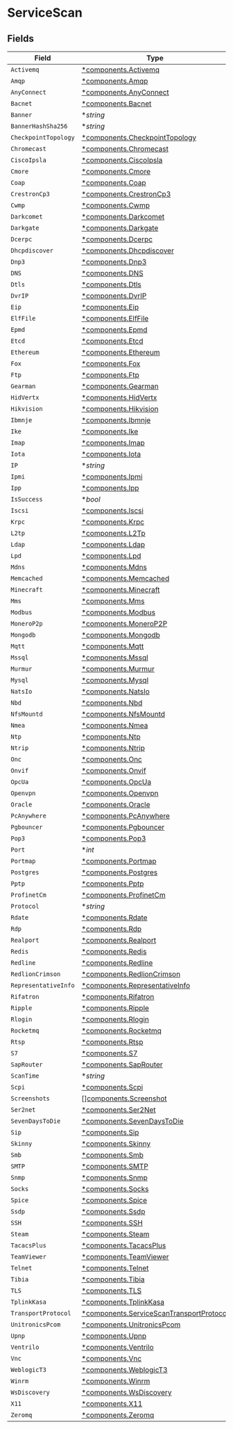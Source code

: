 # ServiceScan


## Fields

| Field                                                                                               | Type                                                                                                | Required                                                                                            | Description                                                                                         |
| --------------------------------------------------------------------------------------------------- | --------------------------------------------------------------------------------------------------- | --------------------------------------------------------------------------------------------------- | --------------------------------------------------------------------------------------------------- |
| `Activemq`                                                                                          | [*components.Activemq](../../models/components/activemq.md)                                         | :heavy_minus_sign:                                                                                  | N/A                                                                                                 |
| `Amqp`                                                                                              | [*components.Amqp](../../models/components/amqp.md)                                                 | :heavy_minus_sign:                                                                                  | N/A                                                                                                 |
| `AnyConnect`                                                                                        | [*components.AnyConnect](../../models/components/anyconnect.md)                                     | :heavy_minus_sign:                                                                                  | N/A                                                                                                 |
| `Bacnet`                                                                                            | [*components.Bacnet](../../models/components/bacnet.md)                                             | :heavy_minus_sign:                                                                                  | N/A                                                                                                 |
| `Banner`                                                                                            | **string*                                                                                           | :heavy_minus_sign:                                                                                  | N/A                                                                                                 |
| `BannerHashSha256`                                                                                  | **string*                                                                                           | :heavy_minus_sign:                                                                                  | N/A                                                                                                 |
| `CheckpointTopology`                                                                                | [*components.CheckpointTopology](../../models/components/checkpointtopology.md)                     | :heavy_minus_sign:                                                                                  | N/A                                                                                                 |
| `Chromecast`                                                                                        | [*components.Chromecast](../../models/components/chromecast.md)                                     | :heavy_minus_sign:                                                                                  | N/A                                                                                                 |
| `CiscoIpsla`                                                                                        | [*components.CiscoIpsla](../../models/components/ciscoipsla.md)                                     | :heavy_minus_sign:                                                                                  | N/A                                                                                                 |
| `Cmore`                                                                                             | [*components.Cmore](../../models/components/cmore.md)                                               | :heavy_minus_sign:                                                                                  | N/A                                                                                                 |
| `Coap`                                                                                              | [*components.Coap](../../models/components/coap.md)                                                 | :heavy_minus_sign:                                                                                  | N/A                                                                                                 |
| `CrestronCp3`                                                                                       | [*components.CrestronCp3](../../models/components/crestroncp3.md)                                   | :heavy_minus_sign:                                                                                  | N/A                                                                                                 |
| `Cwmp`                                                                                              | [*components.Cwmp](../../models/components/cwmp.md)                                                 | :heavy_minus_sign:                                                                                  | N/A                                                                                                 |
| `Darkcomet`                                                                                         | [*components.Darkcomet](../../models/components/darkcomet.md)                                       | :heavy_minus_sign:                                                                                  | N/A                                                                                                 |
| `Darkgate`                                                                                          | [*components.Darkgate](../../models/components/darkgate.md)                                         | :heavy_minus_sign:                                                                                  | N/A                                                                                                 |
| `Dcerpc`                                                                                            | [*components.Dcerpc](../../models/components/dcerpc.md)                                             | :heavy_minus_sign:                                                                                  | N/A                                                                                                 |
| `Dhcpdiscover`                                                                                      | [*components.Dhcpdiscover](../../models/components/dhcpdiscover.md)                                 | :heavy_minus_sign:                                                                                  | N/A                                                                                                 |
| `Dnp3`                                                                                              | [*components.Dnp3](../../models/components/dnp3.md)                                                 | :heavy_minus_sign:                                                                                  | N/A                                                                                                 |
| `DNS`                                                                                               | [*components.DNS](../../models/components/dns.md)                                                   | :heavy_minus_sign:                                                                                  | N/A                                                                                                 |
| `Dtls`                                                                                              | [*components.Dtls](../../models/components/dtls.md)                                                 | :heavy_minus_sign:                                                                                  | N/A                                                                                                 |
| `DvrIP`                                                                                             | [*components.DvrIP](../../models/components/dvrip.md)                                               | :heavy_minus_sign:                                                                                  | N/A                                                                                                 |
| `Eip`                                                                                               | [*components.Eip](../../models/components/eip.md)                                                   | :heavy_minus_sign:                                                                                  | N/A                                                                                                 |
| `ElfFile`                                                                                           | [*components.ElfFile](../../models/components/elffile.md)                                           | :heavy_minus_sign:                                                                                  | N/A                                                                                                 |
| `Epmd`                                                                                              | [*components.Epmd](../../models/components/epmd.md)                                                 | :heavy_minus_sign:                                                                                  | N/A                                                                                                 |
| `Etcd`                                                                                              | [*components.Etcd](../../models/components/etcd.md)                                                 | :heavy_minus_sign:                                                                                  | N/A                                                                                                 |
| `Ethereum`                                                                                          | [*components.Ethereum](../../models/components/ethereum.md)                                         | :heavy_minus_sign:                                                                                  | N/A                                                                                                 |
| `Fox`                                                                                               | [*components.Fox](../../models/components/fox.md)                                                   | :heavy_minus_sign:                                                                                  | N/A                                                                                                 |
| `Ftp`                                                                                               | [*components.Ftp](../../models/components/ftp.md)                                                   | :heavy_minus_sign:                                                                                  | N/A                                                                                                 |
| `Gearman`                                                                                           | [*components.Gearman](../../models/components/gearman.md)                                           | :heavy_minus_sign:                                                                                  | N/A                                                                                                 |
| `HidVertx`                                                                                          | [*components.HidVertx](../../models/components/hidvertx.md)                                         | :heavy_minus_sign:                                                                                  | N/A                                                                                                 |
| `Hikvision`                                                                                         | [*components.Hikvision](../../models/components/hikvision.md)                                       | :heavy_minus_sign:                                                                                  | N/A                                                                                                 |
| `Ibmnje`                                                                                            | [*components.Ibmnje](../../models/components/ibmnje.md)                                             | :heavy_minus_sign:                                                                                  | N/A                                                                                                 |
| `Ike`                                                                                               | [*components.Ike](../../models/components/ike.md)                                                   | :heavy_minus_sign:                                                                                  | N/A                                                                                                 |
| `Imap`                                                                                              | [*components.Imap](../../models/components/imap.md)                                                 | :heavy_minus_sign:                                                                                  | N/A                                                                                                 |
| `Iota`                                                                                              | [*components.Iota](../../models/components/iota.md)                                                 | :heavy_minus_sign:                                                                                  | N/A                                                                                                 |
| `IP`                                                                                                | **string*                                                                                           | :heavy_minus_sign:                                                                                  | N/A                                                                                                 |
| `Ipmi`                                                                                              | [*components.Ipmi](../../models/components/ipmi.md)                                                 | :heavy_minus_sign:                                                                                  | N/A                                                                                                 |
| `Ipp`                                                                                               | [*components.Ipp](../../models/components/ipp.md)                                                   | :heavy_minus_sign:                                                                                  | N/A                                                                                                 |
| `IsSuccess`                                                                                         | **bool*                                                                                             | :heavy_minus_sign:                                                                                  | N/A                                                                                                 |
| `Iscsi`                                                                                             | [*components.Iscsi](../../models/components/iscsi.md)                                               | :heavy_minus_sign:                                                                                  | N/A                                                                                                 |
| `Krpc`                                                                                              | [*components.Krpc](../../models/components/krpc.md)                                                 | :heavy_minus_sign:                                                                                  | N/A                                                                                                 |
| `L2tp`                                                                                              | [*components.L2Tp](../../models/components/l2tp.md)                                                 | :heavy_minus_sign:                                                                                  | N/A                                                                                                 |
| `Ldap`                                                                                              | [*components.Ldap](../../models/components/ldap.md)                                                 | :heavy_minus_sign:                                                                                  | N/A                                                                                                 |
| `Lpd`                                                                                               | [*components.Lpd](../../models/components/lpd.md)                                                   | :heavy_minus_sign:                                                                                  | N/A                                                                                                 |
| `Mdns`                                                                                              | [*components.Mdns](../../models/components/mdns.md)                                                 | :heavy_minus_sign:                                                                                  | N/A                                                                                                 |
| `Memcached`                                                                                         | [*components.Memcached](../../models/components/memcached.md)                                       | :heavy_minus_sign:                                                                                  | N/A                                                                                                 |
| `Minecraft`                                                                                         | [*components.Minecraft](../../models/components/minecraft.md)                                       | :heavy_minus_sign:                                                                                  | N/A                                                                                                 |
| `Mms`                                                                                               | [*components.Mms](../../models/components/mms.md)                                                   | :heavy_minus_sign:                                                                                  | N/A                                                                                                 |
| `Modbus`                                                                                            | [*components.Modbus](../../models/components/modbus.md)                                             | :heavy_minus_sign:                                                                                  | N/A                                                                                                 |
| `MoneroP2p`                                                                                         | [*components.MoneroP2P](../../models/components/monerop2p.md)                                       | :heavy_minus_sign:                                                                                  | N/A                                                                                                 |
| `Mongodb`                                                                                           | [*components.Mongodb](../../models/components/mongodb.md)                                           | :heavy_minus_sign:                                                                                  | N/A                                                                                                 |
| `Mqtt`                                                                                              | [*components.Mqtt](../../models/components/mqtt.md)                                                 | :heavy_minus_sign:                                                                                  | N/A                                                                                                 |
| `Mssql`                                                                                             | [*components.Mssql](../../models/components/mssql.md)                                               | :heavy_minus_sign:                                                                                  | N/A                                                                                                 |
| `Murmur`                                                                                            | [*components.Murmur](../../models/components/murmur.md)                                             | :heavy_minus_sign:                                                                                  | N/A                                                                                                 |
| `Mysql`                                                                                             | [*components.Mysql](../../models/components/mysql.md)                                               | :heavy_minus_sign:                                                                                  | N/A                                                                                                 |
| `NatsIo`                                                                                            | [*components.NatsIo](../../models/components/natsio.md)                                             | :heavy_minus_sign:                                                                                  | N/A                                                                                                 |
| `Nbd`                                                                                               | [*components.Nbd](../../models/components/nbd.md)                                                   | :heavy_minus_sign:                                                                                  | N/A                                                                                                 |
| `NfsMountd`                                                                                         | [*components.NfsMountd](../../models/components/nfsmountd.md)                                       | :heavy_minus_sign:                                                                                  | N/A                                                                                                 |
| `Nmea`                                                                                              | [*components.Nmea](../../models/components/nmea.md)                                                 | :heavy_minus_sign:                                                                                  | N/A                                                                                                 |
| `Ntp`                                                                                               | [*components.Ntp](../../models/components/ntp.md)                                                   | :heavy_minus_sign:                                                                                  | N/A                                                                                                 |
| `Ntrip`                                                                                             | [*components.Ntrip](../../models/components/ntrip.md)                                               | :heavy_minus_sign:                                                                                  | N/A                                                                                                 |
| `Onc`                                                                                               | [*components.Onc](../../models/components/onc.md)                                                   | :heavy_minus_sign:                                                                                  | N/A                                                                                                 |
| `Onvif`                                                                                             | [*components.Onvif](../../models/components/onvif.md)                                               | :heavy_minus_sign:                                                                                  | N/A                                                                                                 |
| `OpcUa`                                                                                             | [*components.OpcUa](../../models/components/opcua.md)                                               | :heavy_minus_sign:                                                                                  | N/A                                                                                                 |
| `Openvpn`                                                                                           | [*components.Openvpn](../../models/components/openvpn.md)                                           | :heavy_minus_sign:                                                                                  | N/A                                                                                                 |
| `Oracle`                                                                                            | [*components.Oracle](../../models/components/oracle.md)                                             | :heavy_minus_sign:                                                                                  | N/A                                                                                                 |
| `PcAnywhere`                                                                                        | [*components.PcAnywhere](../../models/components/pcanywhere.md)                                     | :heavy_minus_sign:                                                                                  | N/A                                                                                                 |
| `Pgbouncer`                                                                                         | [*components.Pgbouncer](../../models/components/pgbouncer.md)                                       | :heavy_minus_sign:                                                                                  | N/A                                                                                                 |
| `Pop3`                                                                                              | [*components.Pop3](../../models/components/pop3.md)                                                 | :heavy_minus_sign:                                                                                  | N/A                                                                                                 |
| `Port`                                                                                              | **int*                                                                                              | :heavy_minus_sign:                                                                                  | N/A                                                                                                 |
| `Portmap`                                                                                           | [*components.Portmap](../../models/components/portmap.md)                                           | :heavy_minus_sign:                                                                                  | N/A                                                                                                 |
| `Postgres`                                                                                          | [*components.Postgres](../../models/components/postgres.md)                                         | :heavy_minus_sign:                                                                                  | N/A                                                                                                 |
| `Pptp`                                                                                              | [*components.Pptp](../../models/components/pptp.md)                                                 | :heavy_minus_sign:                                                                                  | N/A                                                                                                 |
| `ProfinetCm`                                                                                        | [*components.ProfinetCm](../../models/components/profinetcm.md)                                     | :heavy_minus_sign:                                                                                  | N/A                                                                                                 |
| `Protocol`                                                                                          | **string*                                                                                           | :heavy_minus_sign:                                                                                  | N/A                                                                                                 |
| `Rdate`                                                                                             | [*components.Rdate](../../models/components/rdate.md)                                               | :heavy_minus_sign:                                                                                  | N/A                                                                                                 |
| `Rdp`                                                                                               | [*components.Rdp](../../models/components/rdp.md)                                                   | :heavy_minus_sign:                                                                                  | N/A                                                                                                 |
| `Realport`                                                                                          | [*components.Realport](../../models/components/realport.md)                                         | :heavy_minus_sign:                                                                                  | N/A                                                                                                 |
| `Redis`                                                                                             | [*components.Redis](../../models/components/redis.md)                                               | :heavy_minus_sign:                                                                                  | N/A                                                                                                 |
| `Redline`                                                                                           | [*components.Redline](../../models/components/redline.md)                                           | :heavy_minus_sign:                                                                                  | N/A                                                                                                 |
| `RedlionCrimson`                                                                                    | [*components.RedlionCrimson](../../models/components/redlioncrimson.md)                             | :heavy_minus_sign:                                                                                  | N/A                                                                                                 |
| `RepresentativeInfo`                                                                                | [*components.RepresentativeInfo](../../models/components/representativeinfo.md)                     | :heavy_minus_sign:                                                                                  | N/A                                                                                                 |
| `Rifatron`                                                                                          | [*components.Rifatron](../../models/components/rifatron.md)                                         | :heavy_minus_sign:                                                                                  | N/A                                                                                                 |
| `Ripple`                                                                                            | [*components.Ripple](../../models/components/ripple.md)                                             | :heavy_minus_sign:                                                                                  | N/A                                                                                                 |
| `Rlogin`                                                                                            | [*components.Rlogin](../../models/components/rlogin.md)                                             | :heavy_minus_sign:                                                                                  | N/A                                                                                                 |
| `Rocketmq`                                                                                          | [*components.Rocketmq](../../models/components/rocketmq.md)                                         | :heavy_minus_sign:                                                                                  | N/A                                                                                                 |
| `Rtsp`                                                                                              | [*components.Rtsp](../../models/components/rtsp.md)                                                 | :heavy_minus_sign:                                                                                  | N/A                                                                                                 |
| `S7`                                                                                                | [*components.S7](../../models/components/s7.md)                                                     | :heavy_minus_sign:                                                                                  | N/A                                                                                                 |
| `SapRouter`                                                                                         | [*components.SapRouter](../../models/components/saprouter.md)                                       | :heavy_minus_sign:                                                                                  | N/A                                                                                                 |
| `ScanTime`                                                                                          | **string*                                                                                           | :heavy_minus_sign:                                                                                  | N/A                                                                                                 |
| `Scpi`                                                                                              | [*components.Scpi](../../models/components/scpi.md)                                                 | :heavy_minus_sign:                                                                                  | N/A                                                                                                 |
| `Screenshots`                                                                                       | [][components.Screenshot](../../models/components/screenshot.md)                                    | :heavy_minus_sign:                                                                                  | N/A                                                                                                 |
| `Ser2net`                                                                                           | [*components.Ser2Net](../../models/components/ser2net.md)                                           | :heavy_minus_sign:                                                                                  | N/A                                                                                                 |
| `SevenDaysToDie`                                                                                    | [*components.SevenDaysToDie](../../models/components/sevendaystodie.md)                             | :heavy_minus_sign:                                                                                  | N/A                                                                                                 |
| `Sip`                                                                                               | [*components.Sip](../../models/components/sip.md)                                                   | :heavy_minus_sign:                                                                                  | N/A                                                                                                 |
| `Skinny`                                                                                            | [*components.Skinny](../../models/components/skinny.md)                                             | :heavy_minus_sign:                                                                                  | N/A                                                                                                 |
| `Smb`                                                                                               | [*components.Smb](../../models/components/smb.md)                                                   | :heavy_minus_sign:                                                                                  | N/A                                                                                                 |
| `SMTP`                                                                                              | [*components.SMTP](../../models/components/smtp.md)                                                 | :heavy_minus_sign:                                                                                  | N/A                                                                                                 |
| `Snmp`                                                                                              | [*components.Snmp](../../models/components/snmp.md)                                                 | :heavy_minus_sign:                                                                                  | N/A                                                                                                 |
| `Socks`                                                                                             | [*components.Socks](../../models/components/socks.md)                                               | :heavy_minus_sign:                                                                                  | N/A                                                                                                 |
| `Spice`                                                                                             | [*components.Spice](../../models/components/spice.md)                                               | :heavy_minus_sign:                                                                                  | N/A                                                                                                 |
| `Ssdp`                                                                                              | [*components.Ssdp](../../models/components/ssdp.md)                                                 | :heavy_minus_sign:                                                                                  | N/A                                                                                                 |
| `SSH`                                                                                               | [*components.SSH](../../models/components/ssh.md)                                                   | :heavy_minus_sign:                                                                                  | N/A                                                                                                 |
| `Steam`                                                                                             | [*components.Steam](../../models/components/steam.md)                                               | :heavy_minus_sign:                                                                                  | N/A                                                                                                 |
| `TacacsPlus`                                                                                        | [*components.TacacsPlus](../../models/components/tacacsplus.md)                                     | :heavy_minus_sign:                                                                                  | N/A                                                                                                 |
| `TeamViewer`                                                                                        | [*components.TeamViewer](../../models/components/teamviewer.md)                                     | :heavy_minus_sign:                                                                                  | N/A                                                                                                 |
| `Telnet`                                                                                            | [*components.Telnet](../../models/components/telnet.md)                                             | :heavy_minus_sign:                                                                                  | N/A                                                                                                 |
| `Tibia`                                                                                             | [*components.Tibia](../../models/components/tibia.md)                                               | :heavy_minus_sign:                                                                                  | N/A                                                                                                 |
| `TLS`                                                                                               | [*components.TLS](../../models/components/tls.md)                                                   | :heavy_minus_sign:                                                                                  | N/A                                                                                                 |
| `TplinkKasa`                                                                                        | [*components.TplinkKasa](../../models/components/tplinkkasa.md)                                     | :heavy_minus_sign:                                                                                  | N/A                                                                                                 |
| `TransportProtocol`                                                                                 | [*components.ServiceScanTransportProtocol](../../models/components/servicescantransportprotocol.md) | :heavy_minus_sign:                                                                                  | N/A                                                                                                 |
| `UnitronicsPcom`                                                                                    | [*components.UnitronicsPcom](../../models/components/unitronicspcom.md)                             | :heavy_minus_sign:                                                                                  | N/A                                                                                                 |
| `Upnp`                                                                                              | [*components.Upnp](../../models/components/upnp.md)                                                 | :heavy_minus_sign:                                                                                  | N/A                                                                                                 |
| `Ventrilo`                                                                                          | [*components.Ventrilo](../../models/components/ventrilo.md)                                         | :heavy_minus_sign:                                                                                  | N/A                                                                                                 |
| `Vnc`                                                                                               | [*components.Vnc](../../models/components/vnc.md)                                                   | :heavy_minus_sign:                                                                                  | N/A                                                                                                 |
| `WeblogicT3`                                                                                        | [*components.WeblogicT3](../../models/components/weblogict3.md)                                     | :heavy_minus_sign:                                                                                  | N/A                                                                                                 |
| `Winrm`                                                                                             | [*components.Winrm](../../models/components/winrm.md)                                               | :heavy_minus_sign:                                                                                  | N/A                                                                                                 |
| `WsDiscovery`                                                                                       | [*components.WsDiscovery](../../models/components/wsdiscovery.md)                                   | :heavy_minus_sign:                                                                                  | N/A                                                                                                 |
| `X11`                                                                                               | [*components.X11](../../models/components/x11.md)                                                   | :heavy_minus_sign:                                                                                  | N/A                                                                                                 |
| `Zeromq`                                                                                            | [*components.Zeromq](../../models/components/zeromq.md)                                             | :heavy_minus_sign:                                                                                  | N/A                                                                                                 |